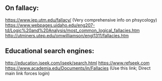 ## On fallacy:
https://www.iep.utm.edu/fallacy/ (Very comprehensive info on phsycology)
https://www.webpages.uidaho.edu/eng207-td/Logic%20and%20Analysis/most_common_logical_fallacies.htm
http://utminers.utep.edu/omwilliamson/engl1311/fallacies.htm


## Educational search engines:
http://education.iseek.com/iseek/search.html
https://www.refseek.com
https://www.academia.edu/Documents/in/Fallacies (Use this link; Direct main link forces login)
